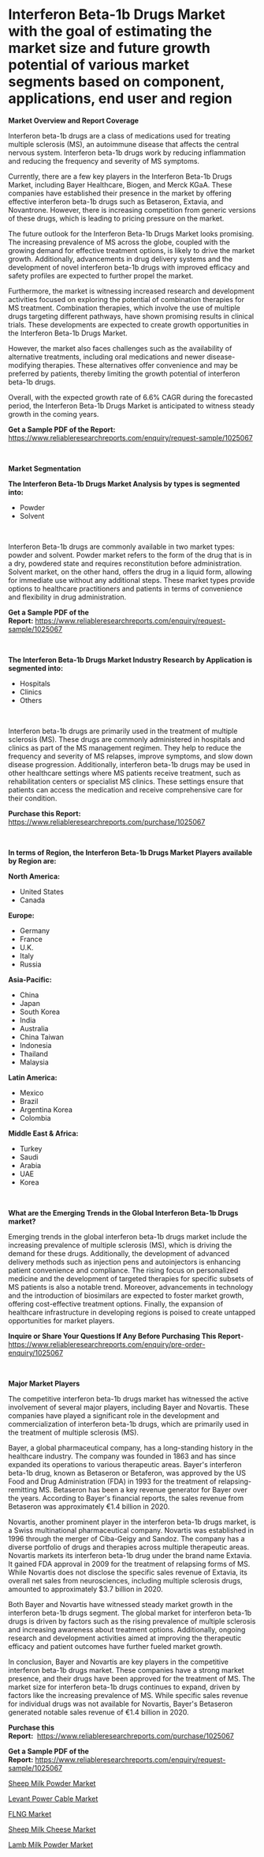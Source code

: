 <p><h1>Interferon Beta-1b Drugs Market with the goal of estimating the market size and future growth potential of various market segments based on component, applications, end user and region</h1></p><p><strong>Market Overview and Report Coverage</strong></p>
<p><p>Interferon beta-1b drugs are a class of medications used for treating multiple sclerosis (MS), an autoimmune disease that affects the central nervous system. Interferon beta-1b drugs work by reducing inflammation and reducing the frequency and severity of MS symptoms.</p><p>Currently, there are a few key players in the Interferon Beta-1b Drugs Market, including Bayer Healthcare, Biogen, and Merck KGaA. These companies have established their presence in the market by offering effective interferon beta-1b drugs such as Betaseron, Extavia, and Novantrone. However, there is increasing competition from generic versions of these drugs, which is leading to pricing pressure on the market.</p><p>The future outlook for the Interferon Beta-1b Drugs Market looks promising. The increasing prevalence of MS across the globe, coupled with the growing demand for effective treatment options, is likely to drive the market growth. Additionally, advancements in drug delivery systems and the development of novel interferon beta-1b drugs with improved efficacy and safety profiles are expected to further propel the market.</p><p>Furthermore, the market is witnessing increased research and development activities focused on exploring the potential of combination therapies for MS treatment. Combination therapies, which involve the use of multiple drugs targeting different pathways, have shown promising results in clinical trials. These developments are expected to create growth opportunities in the Interferon Beta-1b Drugs Market.</p><p>However, the market also faces challenges such as the availability of alternative treatments, including oral medications and newer disease-modifying therapies. These alternatives offer convenience and may be preferred by patients, thereby limiting the growth potential of interferon beta-1b drugs.</p><p>Overall, with the expected growth rate of 6.6% CAGR during the forecasted period, the Interferon Beta-1b Drugs Market is anticipated to witness steady growth in the coming years.</p></p>
<p><strong>Get a Sample PDF of the Report:</strong> <a href="https://www.reliableresearchreports.com/enquiry/request-sample/1025067">https://www.reliableresearchreports.com/enquiry/request-sample/1025067</a></p>
<p>&nbsp;</p>
<p><strong>Market Segmentation</strong></p>
<p><strong>The Interferon Beta-1b Drugs Market Analysis by types is segmented into:</strong></p>
<p><ul><li>Powder</li><li>Solvent</li></ul></p>
<p>&nbsp;</p>
<p><p>Interferon Beta-1b drugs are commonly available in two market types: powder and solvent. Powder market refers to the form of the drug that is in a dry, powdered state and requires reconstitution before administration. Solvent market, on the other hand, offers the drug in a liquid form, allowing for immediate use without any additional steps. These market types provide options to healthcare practitioners and patients in terms of convenience and flexibility in drug administration.</p></p>
<p><strong>Get a Sample PDF of the Report:</strong>&nbsp;<a href="https://www.reliableresearchreports.com/enquiry/request-sample/1025067">https://www.reliableresearchreports.com/enquiry/request-sample/1025067</a></p>
<p>&nbsp;</p>
<p><strong>The Interferon Beta-1b Drugs Market Industry Research by Application is segmented into:</strong></p>
<p><ul><li>Hospitals</li><li>Clinics</li><li>Others</li></ul></p>
<p>&nbsp;</p>
<p><p>Interferon beta-1b drugs are primarily used in the treatment of multiple sclerosis (MS). These drugs are commonly administered in hospitals and clinics as part of the MS management regimen. They help to reduce the frequency and severity of MS relapses, improve symptoms, and slow down disease progression. Additionally, interferon beta-1b drugs may be used in other healthcare settings where MS patients receive treatment, such as rehabilitation centers or specialist MS clinics. These settings ensure that patients can access the medication and receive comprehensive care for their condition.</p></p>
<p><strong>Purchase this Report:</strong>&nbsp; <a href="https://www.reliableresearchreports.com/purchase/1025067">https://www.reliableresearchreports.com/purchase/1025067</a></p>
<p>&nbsp;</p>
<p><strong>In terms of Region, the Interferon Beta-1b Drugs Market Players available by Region are:</strong></p>
<p>
    <p> <strong> North America: </strong>
        <ul>
            <li>United States</li>
            <li>Canada</li>
        </ul>
        </p> 
    <p> <strong> Europe: </strong>
        <ul>
            <li>Germany</li>
            <li>France</li>
            <li>U.K.</li>
            <li>Italy</li>
            <li>Russia</li>
        </ul>
        </p> 
    <p> <strong> Asia-Pacific: </strong>
        <ul>
            <li>China</li>
            <li>Japan</li>
            <li>South Korea</li>
            <li>India</li>
            <li>Australia</li>
            <li>China Taiwan</li>
            <li>Indonesia</li>
            <li>Thailand</li>
            <li>Malaysia</li>
        </ul>
        </p> 
    <p> <strong> Latin America: </strong>
        <ul>
            <li>Mexico</li>
            <li>Brazil</li>
            <li>Argentina Korea</li>
            <li>Colombia</li>
        </ul>
        </p> 
    <p> <strong> Middle East & Africa: </strong>
        <ul>
            <li>Turkey</li>
            <li>Saudi</li>
            <li>Arabia</li>
            <li>UAE</li>
            <li>Korea</li>
        </ul>
    </p>
    </p>
<p>&nbsp;</p>
<p><strong>What are the Emerging Trends in the Global Interferon Beta-1b Drugs market?</strong></p>
<p><p>Emerging trends in the global interferon beta-1b drugs market include the increasing prevalence of multiple sclerosis (MS), which is driving the demand for these drugs. Additionally, the development of advanced delivery methods such as injection pens and autoinjectors is enhancing patient convenience and compliance. The rising focus on personalized medicine and the development of targeted therapies for specific subsets of MS patients is also a notable trend. Moreover, advancements in technology and the introduction of biosimilars are expected to foster market growth, offering cost-effective treatment options. Finally, the expansion of healthcare infrastructure in developing regions is poised to create untapped opportunities for market players.</p></p>
<p><strong>Inquire or Share Your Questions If Any Before Purchasing This Report</strong>- <a href="https://www.reliableresearchreports.com/enquiry/pre-order-enquiry/1025067">https://www.reliableresearchreports.com/enquiry/pre-order-enquiry/1025067</a></p>
<p>&nbsp;</p>
<p><strong>Major Market Players</strong></p>
<p><p>The competitive interferon beta-1b drugs market has witnessed the active involvement of several major players, including Bayer and Novartis. These companies have played a significant role in the development and commercialization of interferon beta-1b drugs, which are primarily used in the treatment of multiple sclerosis (MS).</p><p>Bayer, a global pharmaceutical company, has a long-standing history in the healthcare industry. The company was founded in 1863 and has since expanded its operations to various therapeutic areas. Bayer's interferon beta-1b drug, known as Betaseron or Betaferon, was approved by the US Food and Drug Administration (FDA) in 1993 for the treatment of relapsing-remitting MS. Betaseron has been a key revenue generator for Bayer over the years. According to Bayer's financial reports, the sales revenue from Betaseron was approximately €1.4 billion in 2020.</p><p>Novartis, another prominent player in the interferon beta-1b drugs market, is a Swiss multinational pharmaceutical company. Novartis was established in 1996 through the merger of Ciba-Geigy and Sandoz. The company has a diverse portfolio of drugs and therapies across multiple therapeutic areas. Novartis markets its interferon beta-1b drug under the brand name Extavia. It gained FDA approval in 2009 for the treatment of relapsing forms of MS. While Novartis does not disclose the specific sales revenue of Extavia, its overall net sales from neurosciences, including multiple sclerosis drugs, amounted to approximately $3.7 billion in 2020.</p><p>Both Bayer and Novartis have witnessed steady market growth in the interferon beta-1b drugs segment. The global market for interferon beta-1b drugs is driven by factors such as the rising prevalence of multiple sclerosis and increasing awareness about treatment options. Additionally, ongoing research and development activities aimed at improving the therapeutic efficacy and patient outcomes have further fueled market growth.</p><p>In conclusion, Bayer and Novartis are key players in the competitive interferon beta-1b drugs market. These companies have a strong market presence, and their drugs have been approved for the treatment of MS. The market size for interferon beta-1b drugs continues to expand, driven by factors like the increasing prevalence of MS. While specific sales revenue for individual drugs was not available for Novartis, Bayer's Betaseron generated notable sales revenue of €1.4 billion in 2020.</p></p>
<p><strong>Purchase this Report:</strong>&nbsp;&nbsp;<a href="https://www.reliableresearchreports.com/purchase/1025067">https://www.reliableresearchreports.com/purchase/1025067</a></p>
<p></p>
<p><strong>Get a Sample PDF of the Report:</strong>&nbsp;<a href="https://www.reliableresearchreports.com/enquiry/request-sample/1025067">https://www.reliableresearchreports.com/enquiry/request-sample/1025067</a></p>
<p><p><a href="https://www.linkedin.com/pulse/decoding-sheep-milk-powder-market-deep-dive-latest-trends-os3nf/">Sheep Milk Powder Market</a></p><p><a href="https://medium.com/@rahul.reportprime/levant-power-cable-market-size-growth-forecast-2023-2030-f21074b4291d">Levant Power Cable Market</a></p><p><a href="https://medium.com/@freedayundt/flng-market-size-growth-forecast-2023-2030-3c9740e3fa4d">FLNG Market</a></p><p><a href="https://www.linkedin.com/pulse/sheep-milk-cheese-market-share-amp-new-trends-analysis-report-q38wf/">Sheep Milk Cheese Market</a></p><p><a href="https://www.linkedin.com/pulse/lamb-milk-powder-market-research-report-provides-thorough-ra5ae/">Lamb Milk Powder Market</a></p></p>